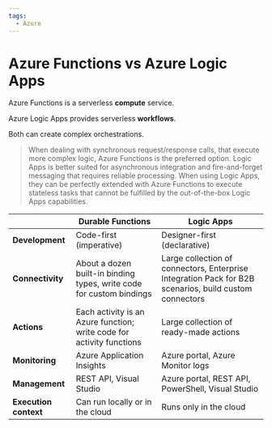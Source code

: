 ```yaml
---
tags:
  - Azure
---
```


# Azure Functions vs Azure Logic Apps

Azure Functions is a serverless __compute__ service.

Azure Logic Apps provides serverless __workflows__.

Both can create complex orchestrations. 

> When dealing with synchronous request/response calls, that execute more complex logic, Azure Functions is the preferred option. Logic Apps is better suited for asynchronous integration and fire-and-forget messaging that requires reliable processing. When using Logic Apps, they can be perfectly extended with Azure Functions to execute stateless tasks that cannot be fulfilled by the out-of-the-box Logic Apps capabilities.

|                       | Durable Functions                                                     | Logic Apps                                                                                             |
| --------------------- | --------------------------------------------------------------------- | ------------------------------------------------------------------------------------------------------ |
| **Development**       | Code-first (imperative)                                               | Designer-first (declarative)                                                                           |
| **Connectivity**      | About a dozen built-in binding types, write code for custom bindings  | Large collection of connectors, Enterprise Integration Pack for B2B scenarios, build custom connectors |
| **Actions**           | Each activity is an Azure function; write code for activity functions | Large collection of ready-made actions                                                                 |
| **Monitoring**        | Azure Application Insights                                            | Azure portal, Azure Monitor logs                                                                       |
| **Management**        | REST API, Visual Studio                                               | Azure portal, REST API, PowerShell, Visual Studio                                                      |
| **Execution context** | Can run locally or in the cloud                                       | Runs only in the cloud                                                                                 |
